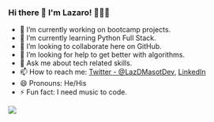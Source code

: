 ### Hi there 👋 I'm Lazaro! 👨🏻‍💻

- 🔭 I’m currently working on bootcamp projects.
- 🌱 I’m currently learning Python Full Stack.
- 👯 I’m looking to collaborate here on GitHub.
- 🤔 I’m looking for help to get better with algorithms.
- 💬 Ask me about tech related skills.
- 📫 How to reach me: [Twitter - @LazDMasotDev](https://twitter.com/LazDMasotDev), [LinkedIn](https://www.linkedin.com/in/lazaro-d-masot)
- 😄 Pronouns: He/His
- ⚡ Fun fact: I need music to code.


<img src="https://github-readme-stats.vercel.app/api?username=iampawan&&show_icons=true&title_color=ffffff&icon_color=bb2acf&text_color=daf7dc&bg_color=151515">
